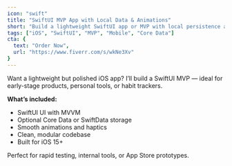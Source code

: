 ```yaml
---
icon: "swift"
title: "SwiftUI MVP App with Local Data & Animations"
short: "Build a lightweight SwiftUI app or MVP with local persistence and smooth UI."
tags: ["iOS", "SwiftUI", "MVP", "Mobile", "Core Data"]
cta: {
  text: "Order Now",
  url: "https://www.fiverr.com/s/wkNe3Xv"
}
---
```


Want a lightweight but polished iOS app? I’ll build a SwiftUI MVP — ideal for early-stage products, personal tools, or habit trackers.

**What’s included:**
- SwiftUI UI with MVVM
- Optional Core Data or SwiftData storage
- Smooth animations and haptics
- Clean, modular codebase
- Built for iOS 15+

Perfect for rapid testing, internal tools, or App Store prototypes.
